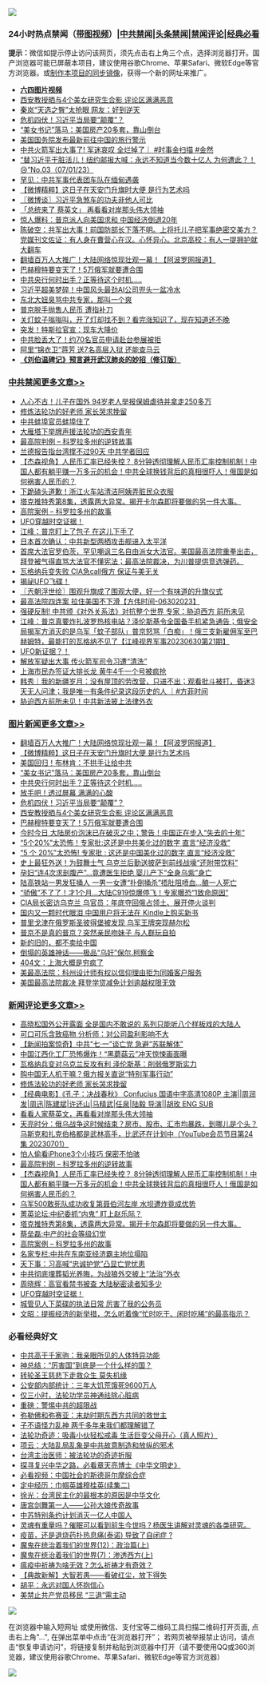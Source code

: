 ![](https://raw.githubusercontent.com/jsvpn/jsproxy/dev/64photo/fqnews-qr.jpg)

<div id="tt">
<h3>24小时热点禁闻（<a href="https://aaa.v2dns.tk/?QAjUl=BgRp5UNKRn&T5Vk=fPVH&Q59Ab=WxGE" target="_blank">带图视频</a>）|<a href="#%E4%B8%AD%E5%85%B1%E7%A6%81%E9%97%BB%E6%9B%B4%E5%A4%9A%E6%96%87%E7%AB%A0">中共禁闻</a>|<a href="#%E5%9B%BE%E7%89%87%E6%96%B0%E9%97%BB%E6%9B%B4%E5%A4%9A%E6%96%87%E7%AB%A0">头条禁闻</a>|<a href="#%E6%96%B0%E9%97%BB%E8%AF%84%E8%AE%BA%E6%9B%B4%E5%A4%9A%E6%96%87%E7%AB%A0">禁闻评论|<a href="#%E5%BF%85%E7%9C%8B%E7%BB%8F%E5%85%B8%E5%A5%BD%E6%96%87">经典必看</a></h3>
<div><b>提示：</b>微信如提示停止访问该网页，须先点击右上角三个点，选择浏览器打开。国产浏览器可能已屏蔽本项目，建议使用谷歌Chrome、苹果Safari、微软Edge等官方浏览器。或<a href="%E5%88%B6%E4%BD%9Cgit%E7%A6%81%E9%97%BB%E9%95%9C%E5%83%8F.md">制作本项目的同步镜像</a>，获得一个新的网址来推广。</div>
<ul>
<li><b><a href="http://d2.v2rss.gq/64.mp4" target="_blank">六四图片视频</a></b></li>
<li><a href="/topimagenews/20230702/1903157.md">西安教授晒与4个美女研究生合影 评论区满满恶意</a></li>
<li><a href="/yule/20230702/1903155.md">秦岚“天选之臀”太抢眼 网友：好到逆天</a></li>
<li><a href="/topimagenews/20230702/1903159.md">危机四伏！习近平当局要“颠覆”？</a></li>
<li><a href="/topimagenews/20230702/1903245.md">“美女书记”落马：美国房产20多套，靠山倒台</a></li>
<li><a href="/headline/20230702/1903164.md">美国国务院发布最新前往中国的旅行警示</a></li>
<li><a href="/sohnews/20230702/1903182.md">中共火箭军出大事了! 军迷哀叹 全烂掉了｜ #时事金扫描 #金然</a></li>
<li><a href="/sohnews/20230702/1903150.md">“替习近平干脏活儿！纽约邮报大喊：永远不知道当今数十亿人 为何遭此？！😢”No.03（07/01/23）</a></li>
<li><a href="/ccpdope/20230702/1903141.md">罕见：中共军事代表团车队在缅甸遇袭</a></li>
<li><a href="/topimagenews/20230702/1903264.md">【微博精粹】这日子在天安门升旗时大便 是行为艺术吗</a></li>
<li><a href="/ssgc/20230702/1903290.md">〖微博谈〗习近平急煞车的功夫非他人可比</a></li>
<li><a href="/ccpdope/20230702/1903145.md">「总统来了 蔡英文」 再看看对岸那头伟大领袖</a></li>
<li><a href="/ccpdope/20230702/1903291.md">惊人爆料：普京派人向美国求和 中国经济倒退20年</a></li>
<li><a href="/sohnews/20230702/1903240.md">陈破空：共军出大事！前国防部长下落不明。上将托儿子把军事绝密交美方？党媒刊文佐证：有人身在曹营心在汉。心怀异心。北京高校：有人一提拥护就大翻车</a></li>
<li><a href="/topimagenews/20230702/1903342.md">翻墙百万人大推广！大陆网络惊现壮观一幕！【阿波罗网报道】</a></li>
<li><a href="/topimagenews/20230702/1903153.md">巴赫穆特要变天了！5万俄军就要遭合围</a></li>
<li><a href="/topimagenews/20230702/1903183.md">中共央行何时出手？正等待这个时机…..</a></li>
<li><a href="/cnnews/20230702/1903179.md">习近平超美梦碎！中国风头最劲AI公司兜头一盆冷水</a></li>
<li><a href="/ccpdope/20230701/1903108.md">东北大妞臭骂中共专家，那叫一个爽</a></li>
<li><a href="/headline/20230701/1903129.md">普京脱手抛售人民币 遭指补刀</a></li>
<li><a href="/lifebaike/20230702/1903203.md">关灯蚊子嗡嗡叫，开了灯却找不到？看完涨知识了，现在知道还不晚</a></li>
<li><a href="/cnnews/20230702/1903297.md">突发！特斯拉官宣：现车大降价</a></li>
<li><a href="/cnnews/20230702/1903234.md">中共脸丢大了！约70名官员申请赴台参展被拒</a></li>
<li><a href="/cnnews/20230702/1903232.md">阿里“锦衣卫”蒋芳 送7名高层入狱 还能查马云</a></li>
<li><b><a href="/comments/20200207/1272816.md" target="_blank">《刘伯温碑记》预言避开武汉肺炎的妙招（修订版）</a></b></li>
</ul>
</div>

<div class="catlist">
<h3><a href="/cbnews/" target="_blank">中共禁闻</a><span><a href="/cbnews/" target="_blank" rel="nofollow">更多文章>></a></span></h3>
<ul>
<li><a href="/cbnews/20230702/1903331.md" target="_blank">人心不古！儿子在国外 94岁老人举报保姆虐待并拿走250多万</a></li>
<li><a href="/comments/20230702/1903315.md" target="_blank">修炼法轮功的好老师 家长哭求挽留</a></li>
<li><a href="/cbnews/20230702/1903304.md" target="_blank">中共蚌埠官员蚌埠住了</a></li>
<li><a href="/cbnews/20230702/1903271.md" target="_blank">大雁塔下举牌声援法轮功的西安青年</a></li>
<li><a href="/comments/20230702/1903267.md" target="_blank">最高院判例 &#8211; 科罗拉多州的逆转故事</a></li>
<li><a href="/cbnews/20230702/1903265.md" target="_blank">兰德报告指台湾撑不过90天 中共学者回应</a></li>
<li><a href="/comments/20230702/1903261.md" target="_blank">【杰森视角】人民币汇率已经失控？ 8分钟透彻理解人民币汇率控制机制！中国人都有躺平赚一万多元的机会！中共全球换钱背后的真相很吓人！俄国是如何祸害人民币的？</a></li>
<li><a href="/cbnews/20230702/1903253.md" target="_blank">下跪磕头道歉！浙江火车站清洁阿姨弄脏民众衣服</a></li>
<li><a href="/comments/20230702/1903243.md" target="_blank">塔克推特秀第8集，透露两大异常。揭开卡尔森即将要做的另一件大事。</a></li>
<li><a href="/comments/20230702/1903210.md" target="_blank">高院案例 &#8211; 科罗拉多州的故事</a></li>
<li><a href="/comments/20230702/1903192.md" target="_blank">UFO穿越时空证据！</a></li>
<li><a href="/cbnews/20230701/1903101.md" target="_blank">江峰：普京盯上了包子 在这儿下手了</a></li>
<li><a href="/cbnews/20230701/1903020.md" target="_blank">日本首次确认：中共新型两栖攻击舰进入太平洋</a></li>
<li><a href="/comments/20230701/1902994.md" target="_blank">首席大法官罗伯茨，罕见嘲讽三名自由派女大法官。美国最高法院重拳出击，拜登被气得直骂大法官不懂宪法；最高法院裁决，为川普提供竞选弹药。</a></li>
<li><a href="/cbnews/20230701/1902988.md" target="_blank">瓦格纳兵变失败 CIA急call俄方 保证与美无关</a></li>
<li><a href="/comments/20230701/1902984.md" target="_blank">揭祕UFO飞碟！</a></li>
<li><a href="/cbnews/20230701/1902976.md" target="_blank">〖兲朝浮世绘〗围观升旗成了围观大便，好一个有味道的升旗仪式</a></li>
<li><a href="/comments/20230701/1902937.md" target="_blank">最高法院四连案 拉住美国不下滑【方伟时间-06302023】</a></li>
<li><a href="/cbnews/20230701/1902931.md" target="_blank">强硬反制! 中共颁《对外关系法》对抗整个世界 专家：胁迫西方 前所未见</a></li>
<li><a href="/cbnews/20230701/1902928.md" target="_blank">江峰：普京真要炸扎波罗热核电站？泽伦斯基令全国备手机紧急通告；俄安全局揭军方消灭的是乌军「蚊子部队」普京怒骂「白痴」！俄三支新雇佣军至巴赫姆特，最能打的瓦格纳不见了【江峰视界军事20230630第21期】</a></li>
<li><a href="/comments/20230701/1902911.md" target="_blank">UFO新证据？！</a></li>
<li><a href="/cbnews/20230701/1902907.md" target="_blank">解放军疑出大事 传火箭军司令习遭“清洗”</a></li>
<li><a href="/cbnews/20230701/1902882.md" target="_blank">上海市民办签证大排长龙 黄牛4千一个号被疯抢</a></li>
<li><a href="/comments/20230701/1902881.md" target="_blank">韩秀｜我的新疆岁月：没有屋顶的劳改营，只进不出；观看批斗被打，昏迷3天无人问津；我是唯一有条件纪录这段历史的人 ｜#方菲时间</a></li>
<li><a href="/cbnews/20230701/1902827.md" target="_blank">胁迫西方前所未见！中共新法披上法律外衣</a></li>

</ul>
</div>
<div class="catlist">
<h3><a href="/topimagenews/" target="_blank">图片新闻</a><span><a href="/topimagenews/" target="_blank" rel="nofollow">更多文章>></a></span></h3>
<ul>
<li><a href="/topimagenews/20230702/1903342.md" target="_blank">翻墙百万人大推广！大陆网络惊现壮观一幕！【阿波罗网报道】</a></li>
<li><a href="/topimagenews/20230702/1903264.md" target="_blank">【微博精粹】这日子在天安门升旗时大便 是行为艺术吗</a></li>
<li><a href="/topimagenews/20230702/1903263.md" target="_blank">美国回归！布林肯：不拱手让给中共</a></li>
<li><a href="/topimagenews/20230702/1903245.md" target="_blank">“美女书记”落马：美国房产20多套，靠山倒台</a></li>
<li><a href="/topimagenews/20230702/1903183.md" target="_blank">中共央行何时出手？正等待这个时机…..</a></li>
<li><a href="/topimagenews/20230702/1903176.md" target="_blank">放手吧！透过屏幕 满满的心酸</a></li>
<li><a href="/topimagenews/20230702/1903159.md" target="_blank">危机四伏！习近平当局要“颠覆”？</a></li>
<li><a href="/topimagenews/20230702/1903157.md" target="_blank">西安教授晒与4个美女研究生合影 评论区满满恶意</a></li>
<li><a href="/topimagenews/20230702/1903153.md" target="_blank">巴赫穆特要变天了！5万俄军就要遭合围</a></li>
<li><a href="/topimagenews/20230701/1903094.md" target="_blank">今时今日 大陆房价泡沫已在破灭之中；警告！中国正在步入“失去的十年”</a></li>
<li><a href="/topimagenews/20230701/1903066.md" target="_blank">“5个20%”太恐怖！专家批:这还是中共美化过的数字 直言“经济没救”</a></li>
<li><a href="/topimagenews/20230701/1903014.md" target="_blank">“5 个 20%”太恐怖! 专家批 : 这还是中国美化过的数字 直言“经济没救”</a></li>
<li><a href="/topimagenews/20230701/1903008.md" target="_blank">史上最狂外送！为鼓舞士气 乌克兰后勤送披萨到前线战壕“还附带饮料”</a></li>
<li><a href="/topimagenews/20230701/1902999.md" target="_blank">孕妇“连4次求剖腹产”…竟遭医生拒绝 婴儿产下“全身乌紫”身亡</a></li>
<li><a href="/topimagenews/20230701/1902998.md" target="_blank">陆高铁站一男发狂捅人 一男一女遭“扑倒捅杀”捂肚阻喷血…酿一人死亡</a></li>
<li><a href="/topimagenews/20230701/1902987.md" target="_blank">“骄傲”不了了！才1个月…大陆C919惊爆停飞！专家曝恐“1致命原因”</a></li>
<li><a href="/topimagenews/20230701/1902930.md" target="_blank">CIA局长密访乌克兰 乌官员：年底夺回俄占领土、展开停火谈判</a></li>
<li><a href="/topimagenews/20230701/1902905.md" target="_blank">国内又一颗时代眼泪 中国用户将无法在 Kindle上购买新书</a></li>
<li><a href="/topimagenews/20230701/1902889.md" target="_blank">普里戈津在俄罗斯圣彼得堡被发现 乌军王牌突现赫尔松</a></li>
<li><a href="/topimagenews/20230701/1902880.md" target="_blank">普京不是真的普京？突然亲民吻妹子 与人群玩自拍</a></li>
<li><a href="/topimagenews/20230701/1902870.md" target="_blank">新的旧的，都不卖给中国</a></li>
<li><a href="/topimagenews/20230701/1902845.md" target="_blank">倒塌的英雄神话——极品“乌奸”保尔.柯察金</a></li>
<li><a href="/topimagenews/20230701/1902826.md" target="_blank">404文：上海大概是穷疯了</a></li>
<li><a href="/topimagenews/20230701/1902790.md" target="_blank">美最高法院：科州设计师有权以信仰理由拒为同婚客户服务</a></li>
<li><a href="/topimagenews/20230701/1902782.md" target="_blank">美国最高法院裁决 拜登学贷减免计划逾越权限无效</a></li>

</ul>
</div>
<div class="catlist">
<h3><a href="/comments/" target="_blank">新闻评论</a><span><a href="/comments/" target="_blank" rel="nofollow">更多文章>></a></span></h3>
<ul>
<li><a href="/comments/20230702/1903399.md" target="_blank">高晓松国外公开露面 全是国内不敢说的 系列只能听八个样板戏的大陆人</a></li>
<li><a href="/comments/20230702/1903389.md" target="_blank">可口可乐含致癌物 分析师：对公司盈利影响不大</a></li>
<li><a href="/comments/20230702/1903388.md" target="_blank">【新闻拍案惊奇】中共“七·一”谈亡党 急避“苏联解体”</a></li>
<li><a href="/comments/20230702/1903380.md" target="_blank">中国江西化工厂恐怖爆炸！“黑蘑菇云”冲天惊悚画面曝</a></li>
<li><a href="/comments/20230702/1903379.md" target="_blank">瓦格纳兵变对乌克兰反攻有利 泽伦斯基：削弱俄罗斯实力</a></li>
<li><a href="/comments/20230702/1903332.md" target="_blank">购中国无人机干嘛？俄方报关直说“特别军事行动”</a></li>
<li><a href="/comments/20230702/1903315.md" target="_blank">修炼法轮功的好老师 家长哭求挽留</a></li>
<li><a href="/comments/20230702/1903320.md" target="_blank">【经典电影】《孔子：决战春秋》 Confucius 国语中字高清1080P 主演||周润发|周迅|陈建斌|许还山|马精武|任泉|陆毅 导演||胡玫 ENG SUB</a></li>
<li><a href="/comments/20230702/1903287.md" target="_blank">看看人家蔡英文，再看看对岸那头伟大领袖</a></li>
<li><a href="/comments/20230702/1903282.md" target="_blank">天亮时分：俄乌战争这时候结束？房市、股市、汇市均暴跌，到哪儿是个头？马斯克和扎克伯格都是武林高手，比武还在计划中（YouTube会员节目第24集 20230701）</a></li>
<li><a href="/comments/20230702/1903274.md" target="_blank">怕人偷看iPhone3个小技巧 保密不怕骇</a></li>
<li><a href="/comments/20230702/1903267.md" target="_blank">最高院判例 &#8211; 科罗拉多州的逆转故事</a></li>
<li><a href="/comments/20230702/1903261.md" target="_blank">【杰森视角】人民币汇率已经失控？ 8分钟透彻理解人民币汇率控制机制！中国人都有躺平赚一万多元的机会！中共全球换钱背后的真相很吓人！俄国是如何祸害人民币的？</a></li>
<li><a href="/comments/20230702/1903256.md" target="_blank">乌军500敢死队成功收复第聂伯河左岸 水坝遭炸竟成优势</a></li>
<li><a href="/comments/20230702/1903249.md" target="_blank">菁英论坛:中纪委抓“内鬼” 盯上赵乐际？</a></li>
<li><a href="/comments/20230702/1903243.md" target="_blank">塔克推特秀第8集，透露两大异常。揭开卡尔森即将要做的另一件大事。</a></li>
<li><a href="/comments/20230702/1903228.md" target="_blank">蔡垒磊:中产的社会等级幻觉</a></li>
<li><a href="/comments/20230702/1903210.md" target="_blank">高院案例 &#8211; 科罗拉多州的故事</a></li>
<li><a href="/comments/20230702/1903202.md" target="_blank">名家专栏:中共在东南亚经济霸主地位塌陷</a></li>
<li><a href="/comments/20230702/1903201.md" target="_blank">天下事：习高喊“忠诚护党”凸显亡党忧患</a></li>
<li><a href="/comments/20230702/1903200.md" target="_blank">中共彻底埋葬韬光养晦，为战狼外交披上“法治”外衣</a></li>
<li><a href="/comments/20230702/1903196.md" target="_blank">周晓辉：高官看禁书被查 大陆秘密读者知多少</a></li>
<li><a href="/comments/20230702/1903192.md" target="_blank">UFO穿越时空证据！</a></li>
<li><a href="/comments/20230702/1903148.md" target="_blank">城管见人下菜碟的执法日常 厉害了我的公务员</a></li>
<li><a href="/comments/20230701/1903112.md" target="_blank">文昭：提振经济的新举措，怎么听着像“忙时吃干、闲时吃稀”的最高指示？</a></li>

</ul>
</div>

<div class="catlist">
<h3>必看经典好文</h3>
<ul>
<li><a href="/cnnews/20221111/1809674.md" target="_blank">中共高干千家驹：我亲眼所见的人体特异功能</a></li>
<li><a href="/comments/20211016/1639471.md" target="_blank">神总结：“厉害国”到底是一个什么样的国？</a></li>
<li><a href="/health/20141127/823595.md" target="_blank">转轮圣王慈悲下走救众生 莫失机缘</a></li>
<li><a href="/comments/20200515/220430.md" target="_blank">公安部内部统计：三年大饥荒饿死9600万人</a></li>
<li><a href="/health/20170626/780270.md" target="_blank">仅三小时，法轮功学员神通祛除心脏病</a></li>
<li><a href="/comments/20200717/1362287.md" target="_blank">重磅：警惕中共的超限战</a></li>
<li><a href="/tculture/20200911/132247.md" target="_blank">弥勒佛和弥赛亚：末劫时期东西方共同的救世主</a></li>
<li><a href="/comments/20190427/1119935.md" target="_blank">子不语怪力乱神 两千多年来我们都理解错了</a></li>
<li><a href="/comments/20220506/1729215.md" target="_blank">法轮功奇迹：吸毒小伙轻松戒毒 生活巨变父母开心（真人照片）</a></li>
<li><a href="/comments/20220730/1764893.md" target="_blank">项云：大陆乱局乱象是中共故意制造和放纵的邪术</a></li>
<li><a href="/comments/20200801/1373219.md" target="_blank">台湾主治医师：被法轮功的奇迹折服</a></li>
<li><a href="/comments/20220808/1768773.md" target="_blank">探寻复兴中华之路，必看章天亮博士《中华文明史》</a></li>
<li><a href="/comments/20200806/1375443.md" target="_blank">必看视频：中国社会的斯德哥尔摩综合症</a></li>
<li><a href="/tculture/20161102/608445.md" target="_blank">定中经历：巾帼英雄穆桂英(续集二)</a></li>
<li><a href="/cbnews/20220205/1688152.md" target="_blank">徐光：台湾民主化的最根本的原因是中华文化</a></li>
<li><a href="/comments/20220902/1779609.md" target="_blank">唐宫剑舞第一人——公孙大娘传奇故事</a></li>
<li><a href="/comments/20220920/1786910.md" target="_blank">中苏特别条约计划消灭一亿人中国人</a></li>
<li><a href="/bannedvideo/20210915/1623919.md" target="_blank">灵魂有重量吗？催眠可以看到前生今世吗？杨医生讲解对灵魂的各类研究。</a></li>
<li><a href="/comments/20230424/1875912.md" target="_blank">疫苗，还是退烧药扑热息痛(泰诺) 导致了自闭症 ?</a></li>
<li><a href="/topimagenews/20180601/951286.md" target="_blank">魔鬼在统治着我们的世界(12)：政治篇(上)</a></li>
<li><a href="/topimagenews/20180527/948369.md" target="_blank">魔鬼在统治着我们的世界(7)：渗透西方(上)</a></li>
<li><a href="/comments/20200502/1322275.md" target="_blank">瘟疫中祈祷为啥无效？怎么祈祷才有奇效？</a></li>
<li><a href="/comments/20201217/1449706.md" target="_blank">【典故新解】大智若愚——看破红尘，放下得失</a></li>
<li><a href="/comments/20180624/961987.md" target="_blank">胡平：永远对国人怀抱信心</a></li>
<li><a href="/cbnews/20201004/1408019.md" target="_blank">美禁止共产党员移民 “三退”需主动</a></li>

</ul>
</div>

![](https://raw.githubusercontent.com/jsvpn/jsproxy/dev/64photo/fqnews-qr.jpg)

在浏览器中输入短网址 或使用微信、支付宝等二维码工具扫描二维码打开页面, 点击右上角"...", 在弹出菜单中点击“在浏览器打开”； 若网页被举报禁止访问，请点击“恢复申请访问”，将链接复制并粘贴到浏览器中打开（请不要使用QQ或360浏览器，建议使用谷歌Chrome、苹果Safari、微软Edge等官方浏览器）

![](https://raw.githubusercontent.com/jsvpn/jsproxy/dev/64photo/wx.jpg)